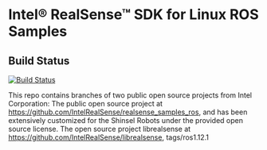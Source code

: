 # Intel® RealSense™ SDK for Linux ROS Samples

## Build Status
[![Build Status](https://travis-ci.org/shinselrobots/realsense_samples_ros.svg?branch=kinetic-devel-shinselrobots)](https://travis-ci.org/shinselrobots/realsense_samples_ros)

This repo contains branches of two public open source projects from Intel Corporation:
The public open source project at https://github.com/IntelRealSense/realsense_samples_ros, and has been extensively customized for the Shinsel Robots under the provided open source license.
The open source project librealsense at https://github.com/IntelRealSense/librealsense, tags/ros1.12.1 
